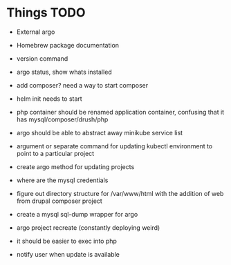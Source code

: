 # Things TODO

- External argo
- Homebrew package documentation
- version command
- argo status, show whats installed
- add composer? need a way to start composer
- helm init needs to start
- php container should be renamed application container, confusing that it has mysql/composer/drush/php

- argo should be able to abstract away minikube service list

- argument or separate command for updating kubectl environment to point to a particular project

- create argo method for updating projects

- where are the mysql credentials

- figure out directory structure for /var/www/html with the addition of web from drupal composer project

- create a mysql sql-dump wrapper for argo

- argo project recreate (constantly deploying weird)

- it should be easier to exec into php

- notify user when update is available

